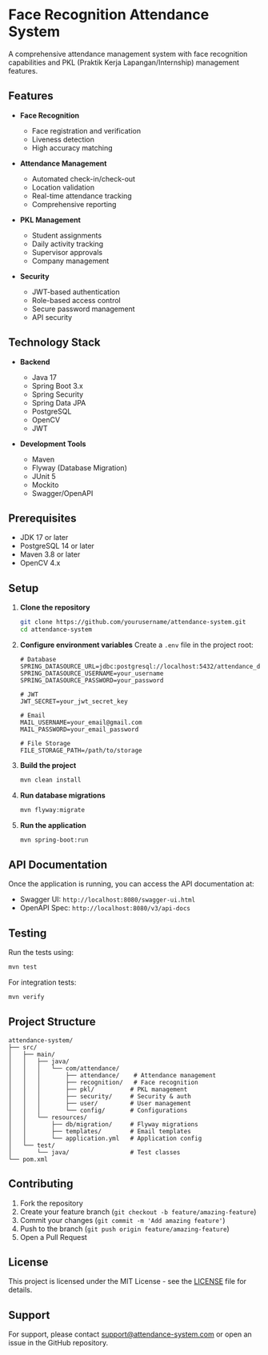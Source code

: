 # Face Recognition Attendance System

A comprehensive attendance management system with face recognition capabilities and PKL (Praktik Kerja Lapangan/Internship) management features.

## Features

- **Face Recognition**
  - Face registration and verification
  - Liveness detection
  - High accuracy matching

- **Attendance Management**
  - Automated check-in/check-out
  - Location validation
  - Real-time attendance tracking
  - Comprehensive reporting

- **PKL Management**
  - Student assignments
  - Daily activity tracking
  - Supervisor approvals
  - Company management

- **Security**
  - JWT-based authentication
  - Role-based access control
  - Secure password management
  - API security

## Technology Stack

- **Backend**
  - Java 17
  - Spring Boot 3.x
  - Spring Security
  - Spring Data JPA
  - PostgreSQL
  - OpenCV
  - JWT

- **Development Tools**
  - Maven
  - Flyway (Database Migration)
  - JUnit 5
  - Mockito
  - Swagger/OpenAPI

## Prerequisites

- JDK 17 or later
- PostgreSQL 14 or later
- Maven 3.8 or later
- OpenCV 4.x

## Setup

1. **Clone the repository**
   ```bash
   git clone https://github.com/yourusername/attendance-system.git
   cd attendance-system
   ```

2. **Configure environment variables**
   Create a `.env` file in the project root:
   ```properties
   # Database
   SPRING_DATASOURCE_URL=jdbc:postgresql://localhost:5432/attendance_db
   SPRING_DATASOURCE_USERNAME=your_username
   SPRING_DATASOURCE_PASSWORD=your_password

   # JWT
   JWT_SECRET=your_jwt_secret_key
   
   # Email
   MAIL_USERNAME=your_email@gmail.com
   MAIL_PASSWORD=your_email_password
   
   # File Storage
   FILE_STORAGE_PATH=/path/to/storage
   ```

3. **Build the project**
   ```bash
   mvn clean install
   ```

4. **Run database migrations**
   ```bash
   mvn flyway:migrate
   ```

5. **Run the application**
   ```bash
   mvn spring-boot:run
   ```

## API Documentation

Once the application is running, you can access the API documentation at:
- Swagger UI: `http://localhost:8080/swagger-ui.html`
- OpenAPI Spec: `http://localhost:8080/v3/api-docs`

## Testing

Run the tests using:
```bash
mvn test
```

For integration tests:
```bash
mvn verify
```

## Project Structure

```
attendance-system/
├── src/
│   ├── main/
│   │   ├── java/
│   │   │   └── com/attendance/
│   │   │       ├── attendance/    # Attendance management
│   │   │       ├── recognition/   # Face recognition
│   │   │       ├── pkl/          # PKL management
│   │   │       ├── security/     # Security & auth
│   │   │       ├── user/         # User management
│   │   │       └── config/       # Configurations
│   │   └── resources/
│   │       ├── db/migration/     # Flyway migrations
│   │       ├── templates/        # Email templates
│   │       └── application.yml   # Application config
│   └── test/
│       └── java/                 # Test classes
└── pom.xml
```

## Contributing

1. Fork the repository
2. Create your feature branch (`git checkout -b feature/amazing-feature`)
3. Commit your changes (`git commit -m 'Add amazing feature'`)
4. Push to the branch (`git push origin feature/amazing-feature`)
5. Open a Pull Request

## License

This project is licensed under the MIT License - see the [LICENSE](LICENSE) file for details.

## Support

For support, please contact support@attendance-system.com or open an issue in the GitHub repository.
